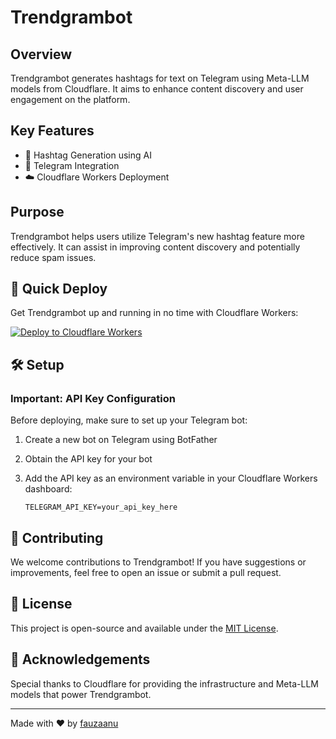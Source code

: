 # Trendgrambot

## Overview

Trendgrambot generates hashtags for text on Telegram using Meta-LLM models from Cloudflare. It aims to enhance content discovery and user engagement on the platform.

## Key Features

- 🤖 Hashtag Generation using AI
- 🔗 Telegram Integration
- ☁️ Cloudflare Workers Deployment

## Purpose

Trendgrambot helps users utilize Telegram's new hashtag feature more effectively. It can assist in improving content discovery and potentially reduce spam issues.

## 🚀 Quick Deploy

Get Trendgrambot up and running in no time with Cloudflare Workers:

[![Deploy to Cloudflare Workers](https://deploy.workers.cloudflare.com/button)](https://deploy.workers.cloudflare.com/?url=https://github.com/fauzaanu/trendgrambot)

## 🛠️ Setup

### Important: API Key Configuration

Before deploying, make sure to set up your Telegram bot:

1. Create a new bot on Telegram using BotFather
2. Obtain the API key for your bot
3. Add the API key as an environment variable in your Cloudflare Workers dashboard:

   ```
   TELEGRAM_API_KEY=your_api_key_here
   ```

## 🤝 Contributing

We welcome contributions to Trendgrambot! If you have suggestions or improvements, feel free to open an issue or submit a pull request.

## 📜 License

This project is open-source and available under the [MIT License](LICENSE).

## 🙏 Acknowledgements

Special thanks to Cloudflare for providing the infrastructure and Meta-LLM models that power Trendgrambot.

---

Made with ❤️ by [fauzaanu](https://github.com/fauzaanu)
